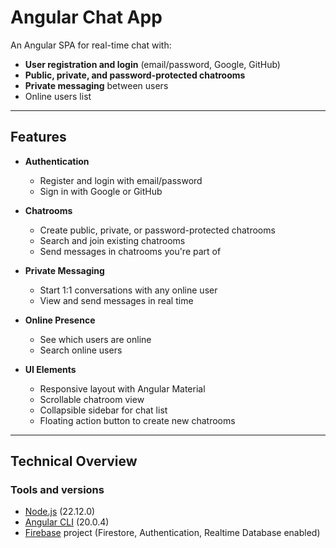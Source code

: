 # Angular Chat App

An Angular SPA for real-time chat with:

- **User registration and login** (email/password, Google, GitHub)
- **Public, private, and password-protected chatrooms**
- **Private messaging** between users
- Online users list

---

## Features

- **Authentication**
  - Register and login with email/password
  - Sign in with Google or GitHub

- **Chatrooms**
  - Create public, private, or password-protected chatrooms
  - Search and join existing chatrooms
  - Send messages in chatrooms you're part of

- **Private Messaging**
  - Start 1:1 conversations with any online user
  - View and send messages in real time

- **Online Presence**
  - See which users are online
  - Search online users

- **UI Elements**
  - Responsive layout with Angular Material
  - Scrollable chatroom view
  - Collapsible sidebar for chat list
  - Floating action button to create new chatrooms

---

## Technical Overview

### Tools and versions

- [Node.js](https://nodejs.org/) (22.12.0)
- [Angular CLI](https://angular.io/cli) (20.0.4)
- [Firebase](https://firebase.google.com/) project (Firestore, Authentication, Realtime Database enabled)

